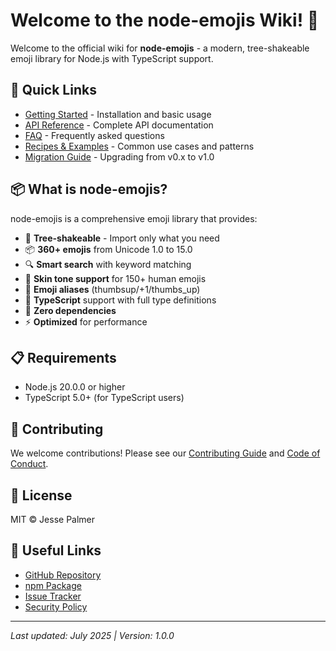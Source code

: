# Welcome to the node-emojis Wiki! 🎉

Welcome to the official wiki for **node-emojis** - a modern, tree-shakeable emoji library for Node.js with TypeScript support.

## 🚀 Quick Links

- [Getting Started](./Getting-Started) - Installation and basic usage
- [API Reference](./API-Reference) - Complete API documentation
- [FAQ](./FAQ) - Frequently asked questions
- [Recipes & Examples](./Recipes-and-Examples) - Common use cases and patterns
- [Migration Guide](./Migration-Guide) - Upgrading from v0.x to v1.0

## 📦 What is node-emojis?

node-emojis is a comprehensive emoji library that provides:

- 🌳 **Tree-shakeable** - Import only what you need
- 📦 **360+ emojis** from Unicode 1.0 to 15.0
- 🔍 **Smart search** with keyword matching
- 🎨 **Skin tone support** for 150+ human emojis
- 🔄 **Emoji aliases** (thumbsup/+1/thumbs_up)
- 📝 **TypeScript** support with full type definitions
- 🚀 **Zero dependencies**
- ⚡ **Optimized** for performance

## 📋 Requirements

- Node.js 20.0.0 or higher
- TypeScript 5.0+ (for TypeScript users)

## 🤝 Contributing

We welcome contributions! Please see our [Contributing Guide](https://github.com/jesselpalmer/node-emojis/blob/main/CONTRIBUTING.md) and [Code of Conduct](https://github.com/jesselpalmer/node-emojis/blob/main/CODE_OF_CONDUCT.md).

## 📄 License

MIT © Jesse Palmer

## 🔗 Useful Links

- [GitHub Repository](https://github.com/jesselpalmer/node-emojis)
- [npm Package](https://www.npmjs.com/package/node-emojis)
- [Issue Tracker](https://github.com/jesselpalmer/node-emojis/issues)
- [Security Policy](https://github.com/jesselpalmer/node-emojis/blob/main/SECURITY.md)

---

*Last updated: July 2025 | Version: 1.0.0*